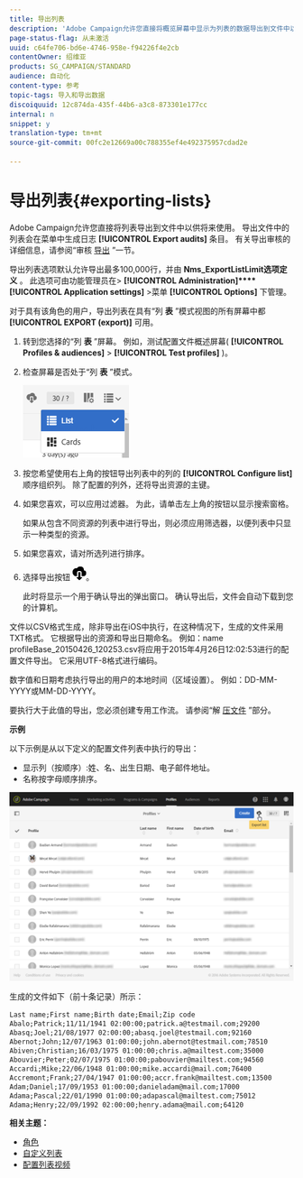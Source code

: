 ```yaml
---
title: 导出列表
description: 'Adobe Campaign允许您直接将概览屏幕中显示为列表的数据导出到文件中以供将来使用。 '
page-status-flag: 从未激活
uuid: c64fe706-bd6e-4746-958e-f94226f4e2cb
contentOwner: 绍维亚
products: SG_CAMPAIGN/STANDARD
audience: 自动化
content-type: 参考
topic-tags: 导入和导出数据
discoiquuid: 12c874da-435f-44b6-a3c8-873301e177cc
internal: n
snippet: y
translation-type: tm+mt
source-git-commit: 00fc2e12669a00c788355ef4e492375957cdad2e

---
```



# 导出列表{#exporting-lists}

Adobe Campaign允许您直接将列表导出到文件中以供将来使用。 导出文件中的列表会在菜单中生成日志 **[!UICONTROL Export audits]** 条目。 有关导出审核的详细信息，请参阅“审核 [导出](../../administration/using/auditing-export-logs.md) ”一节。

导出列表选项默认允许导出最多100,000行，并由 **Nms_ExportListLimit选项定义** 。 此选项可由功能管理员在&gt; **[!UICONTROL Administration]****[!UICONTROL Application settings]** &gt;菜单 **[!UICONTROL Options]** 下管理。

对于具有该角色的用户，导出列表在具有“列 **表** ”模式视图的所有屏幕中都 **[!UICONTROL EXPORT (export)]** 可用。

1. 转到您选择的“列 **表** ”屏幕。 例如，测试配置文件概述屏幕( **[!UICONTROL Profiles & audiences]** &gt; **[!UICONTROL Test profiles]** )。
1. 检查屏幕是否处于“列 **表** ”模式。

   ![](assets/export_list_mode_switch.png)

1. 按您希望使用右上角的按钮导出列表中的列的 **[!UICONTROL Configure list]** 顺序组织列。 除了配置的列外，还将导出资源的主键。
1. 如果您喜欢，可以应用过滤器。 为此，请单击左上角的按钮以显示搜索窗格。

   如果从包含不同资源的列表中进行导出，则必须应用筛选器，以便列表中只显示一种类型的资源。

1. 如果您喜欢，请对所选列进行排序。
1. 选择导出按钮 ![](assets/exportlistbutton.png)。

   此时将显示一个用于确认导出的弹出窗口。 确认导出后，文件会自动下载到您的计算机。

文件以CSV格式生成，除非导出在iOS中执行，在这种情况下，生成的文件采用TXT格式。 它根据导出的资源和导出日期命名。 例如：name profileBase_20150426_120253.csv将应用于2015年4月26日12:02:53进行的配置文件导出。 它采用UTF-8格式进行编码。

数字值和日期考虑执行导出的用户的本地时间（区域设置）。 例如：DD-MM-YYYY或MM-DD-YYYY。

要执行大于此值的导出，您必须创建专用工作流。 请参阅“解 [压文件](../../automating/using/extract-file.md) ”部分。

**示例**

以下示例是从以下定义的配置文件列表中执行的导出：

* 显示列（按顺序）:姓、名、出生日期、电子邮件地址。
* 名称按字母顺序排序。

![](assets/export_list_example1.png)

生成的文件如下（前十条记录）所示：

```
Last name;First name;Birth date;Email;Zip code
Abalo;Patrick;11/11/1941 02:00:00;patrick.a@testmail.com;29200
Abasq;Joel;21/08/1977 02:00:00;abasq.joel@testmail.com;92160
Abernot;John;12/07/1963 01:00:00;john.abernot@testmail.com;78510
Abiven;Christian;16/03/1975 01:00:00;chris.a@mailtest.com;35000
Abouvier;Peter;02/07/1975 01:00:00;pabouvier@mailtest.com;94560
Accardi;Mike;22/06/1948 01:00:00;mike.accardi@mail.com;76400
Accremont;Frank;27/04/1947 01:00:00;accr.frank@mailtest.com;13500
Adam;Daniel;17/09/1953 01:00:00;danieladam@mail.com;17000
Adama;Pascal;22/01/1990 01:00:00;adapascal@mailtest.com;75012
Adama;Henry;22/09/1992 02:00:00;henry.adama@mail.com;64120
```

**相关主题：**

* [角色](../../administration/using/list-of-roles.md)
* [自定义列表](../../start/using/customizing-lists.md)
* [配置列表视频](https://helpx.adobe.com/campaign/kt/acs/using/acs-configuring-a-list-feature-video-setup.html)

